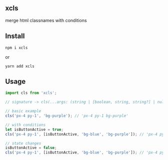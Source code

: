 ## xcls

merge html classnames with conditions

## Install

```
npm i xcls
```

or

```
yarn add xcls
```

## Usage

```js
import cls from 'xcls';

// signature -> cls(...args: (string | [boolean, string, string?] | null | undefined)[]): string;

// basic example
cls('px-4 py-1', 'bg-purple'); // 'px-4 py-1 bg-purple'

// with conditions
let isButtonActive = true;
cls('px-4 py-1', [isButtonActive, 'bg-blue', 'bg-purple']); // 'px-4 py-1 bg-blue'

// state changes
isButtonActive = false;
cls('px-4 py-1', [isButtonActive, 'bg-blue', 'bg-purple']); // 'px-4 py-1 bg-purple'
```
